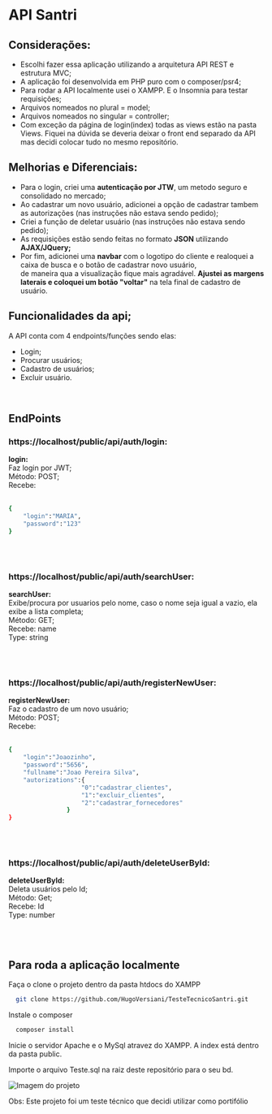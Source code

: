 # API Santri 

## Considerações:

- Escolhi fazer essa aplicação utilizando a arquitetura API REST e estrutura MVC;<br/>
- A aplicação foi desenvolvida em PHP puro com o composer/psr4;<br/>
- Para rodar a API localmente usei o XAMPP. E o Insomnia para testar requisições;<br />
- Arquivos nomeados no plural = model;<br/>
- Arquivos nomeados no singular = controller;<br/>
- Com exceção da página de login(index) todas as views estão na pasta Views. Fiquei na dúvida se deveria deixar o front end separado da API mas decidi colocar tudo no mesmo repositório.

## Melhorias e Diferenciais:

- Para o login, criei uma **autenticação por JTW**, um metodo seguro e consolidado no mercado;</br>
- Ao cadastrar um novo usuário, adicionei a opção de cadastrar tambem as autorizações (nas instruções não estava sendo pedido);<br/>
- Criei a função de deletar usuário  (nas instruções não estava sendo pedido);<br/>
- As requisições estão sendo feitas no formato **JSON** utilizando **AJAX/JQuery;**<br/>
- Por fim, adicionei uma **navbar** com o logotipo do cliente e realoquei a caixa de busca e o botão de cadastrar novo usuário,<br/>
de maneira qua a visualização fique mais agradável. **Ajustei as margens laterais e coloquei um botão "voltar"** na tela final de cadastro de usuário.


## Funcionalidades da api;

A API conta com 4 endpoints/funções sendo elas:

- Login;
- Procurar usuários;
- Cadastro de usuários;
- Excluir usuário.

<br/>

## EndPoints

### https://localhost/public/api/auth/login:

**login:** <br/>
Faz login por JWT;<br/>
Método: POST;<br/>
Recebe:<br/><br/>

```bash
{
	"login":"MARIA",
	"password":"123"
}
```

<br/>
<br/>

### https://localhost/public/api/auth/searchUser:

**searchUser:** <br/>
Exibe/procura por usuarios pelo nome, caso o nome seja igual a vazio, ela exibe a lista completa;<br/>
Método: GET;<br/>
Recebe: name</br>
Type: string<br/>

<br/>
<br/>

### https://localhost/public/api/auth/registerNewUser:

**registerNewUser:** <br/>
Faz o cadastro de um novo usuário;<br/>
Método: POST;<br/>
Recebe:<br/><br/>

```bash
{
	"login":"Joaozinho",
	"password":"5656",
	"fullname":"Joao Pereira Silva",
	"autorizations":{
					"0":"cadastrar_clientes",
					"1":"excluir_clientes",
					"2":"cadastrar_fornecedores"
				}
}
```

<br/>
<br/>

### https://localhost/public/api/auth/deleteUserById:

**deleteUserById:** <br/>
Deleta usuários pelo Id;<br/>
Método: Get;<br/>
Recebe: Id<br/>
Type: number<br/>

<br/>
<br/>

## Para roda a aplicação localmente


Faça o clone o projeto dentro da pasta htdocs do XAMPP

```bash
  git clone https://github.com/HugoVersiani/TesteTecnicoSantri.git
```

Instale o composer

```bash
  composer install
```

Inicie o servidor Apache e o MySql atravez do XAMPP. A index está dentro da pasta public.

Importe o arquivo Teste.sql na raiz deste repositório para o seu bd.



<img src="public/static/imagens/gif.gif" alt="Imagem do projeto">

Obs: Este projeto foi um teste técnico que decidi utilizar como portifólio


